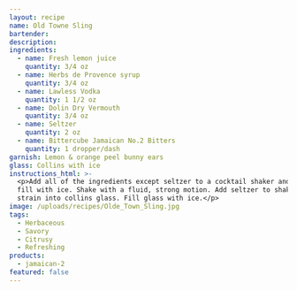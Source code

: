 ```yaml
---
layout: recipe
name: Old Towne Sling
bartender:
description:
ingredients:
  - name: Fresh lemon juice
    quantity: 3/4 oz
  - name: Herbs de Provence syrup
    quantity: 3/4 oz
  - name: Lawless Vodka
    quantity: 1 1/2 oz
  - name: Dolin Dry Vermouth
    quantity: 3/4 oz
  - name: Seltzer
    quantity: 2 oz
  - name: Bittercube Jamaican No.2 Bitters
    quantity: 1 dropper/dash
garnish: Lemon & orange peel bunny ears
glass: Collins with ice
instructions_html: >-
  <p>Add all of the ingredients except seltzer to a cocktail shaker and then
  fill with ice. Shake with a fluid, strong motion. Add seltzer to shaker and
  strain into collins glass. Fill glass with ice.</p>
image: /uploads/recipes/Olde_Town_Sling.jpg
tags:
  - Herbaceous
  - Savory
  - Citrusy
  - Refreshing
products:
  - jamaican-2
featured: false
---
```



